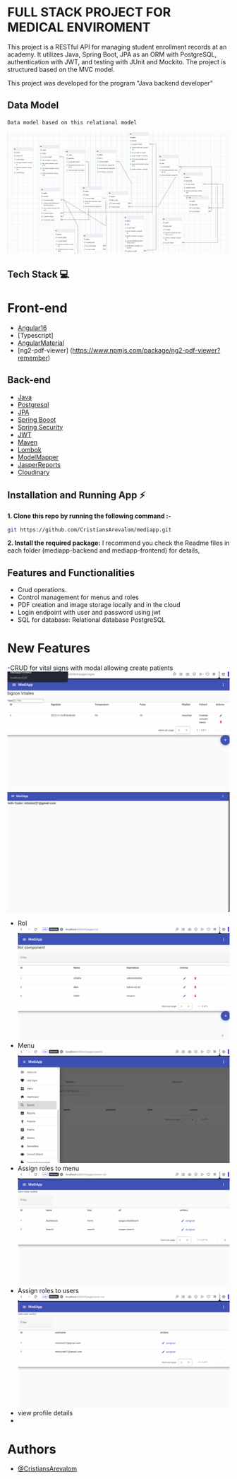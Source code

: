 # FULL STACK PROJECT FOR MEDICAL ENVIROMENT
This project is a RESTful API for managing student enrollment records at an academy. It utilizes Java, Spring Boot, JPA as an ORM with PostgreSQL, authentication with JWT, and testing with JUnit and Mockito. The project is structured based on the MVC model.

This project was developed for the program "Java backend developer"

## Data Model
    Data model based on this relational model
![Relational Data Model](/assets/DataModel.png)
## Tech Stack 💻

# Front-end
- [Angular16](https://angular.io/)
- [Typescript]
- [AngularMaterial](https://v16.material.angular.io/)
- [ng2-pdf-viewer] (https://www.npmjs.com/package/ng2-pdf-viewer?remember)


## Back-end
- [Java](https://www.java.com/es/)
- [Postgresql](https://www.postgresql.org)
- [JPA](https://spring.io/projects/spring-data-jpa)
- [Spring Booot](https://spring.io/projects/spring-boot)
- [Spring Security](https://spring.io/projects/spring-security)
- [JWT](https://mvnrepository.com/artifact/io.jsonwebtoken/jjwt-api)
- [Maven](https://maven.apache.org/)
- [Lombok](https://projectlombok.org/)
- [ModelMapper](https://modelmapper.org/)
- [JasperReports](https://community.jaspersoft.com/)
- [Cloudinary](https://cloudinary.com/)

## Installation and Running App :zap:



**1. Clone this repo by running the following command :-**


```bash
git https://github.com/CristiansArevalom/mediapp.git
```


**2. Install the required package:**
  I recommend you check the Readme files in each folder (mediapp-backend and mediapp-frontend) for details, 


## Features and Functionalities


- Crud operations.
- Control management for menus and roles
- PDF creation and image storage locally and in the cloud
- Login endpoint with user and password using jwt
- SQL for database: Relational database PostgreSQL

# New Features
-CRUD for vital signs with modal allowing create patients
![Relational Data Model](/assets/vitalSignsCreate.gif)
![signsUpdate](/assets/vitalSignsUpdate.gif)

- Rol
![Rol](/assets/rol.gif)
- Menu
![Menu](/assets/menu.gif)
- Assign roles to menu
  ![Menu-rol](/assets/menu-rol.gif)
- Assign roles to users
 ![User-Rol](/assets/user-rol.gif)
- view profile details
- 

# Authors
- [@CristiansArevalom](https://github.com/CristiansArevalom)

